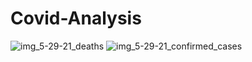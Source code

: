 # Covid-Analysis
![img_5-29-21_deaths](https://github.com/dianastath/Covid-Analysis/assets/148655668/3dae7fe4-2aae-4b1e-8c12-7527baae3f1f)
![img_5-29-21_confirmed_cases](https://github.com/dianastath/Covid-Analysis/assets/148655668/2156fc77-78d5-42ba-ae11-4215bc398443)
